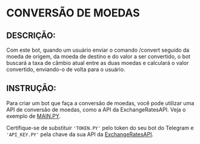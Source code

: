 # CONVERSÃO DE MOEDAS
## DESCRIÇÃO:
Com este bot, quando um usuário enviar o comando /convert seguido da moeda de origem, da moeda de destino e do valor a ser convertido, o bot buscará a taxa de câmbio atual entre as duas moedas e calculará o valor convertido, enviando-o de volta para o usuário.

## INSTRUÇÃO:
Para criar um bot que faça a conversão de moedas, você pode utilizar uma API de conversão de moedas, como a API da ExchangeRatesAPI. Veja o exemplo de [MAIN.PY](./CODIGO/MAIN.py).

Certifique-se de substituir `'TOKEN.PY'` pelo token do seu bot do Telegram e `'API_KEY.PY'` pela chave da sua API da [ExchangeRatesAPI](https://exchangeratesapi.io/).
